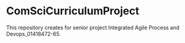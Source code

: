 # ComSciCurriculumProject
This repository creates for senior project Integrated Agile Process and Devops_01418472-65.
